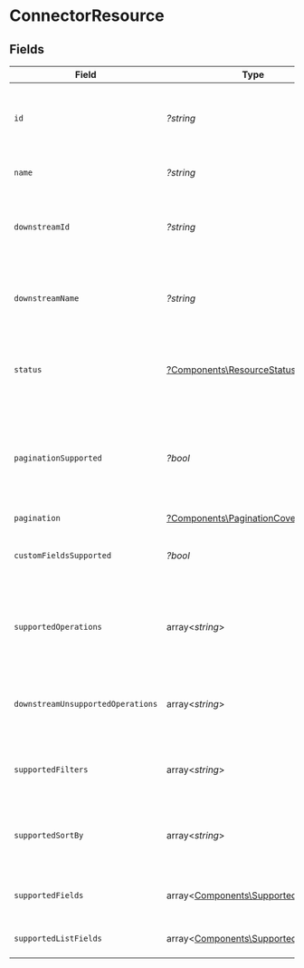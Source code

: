 # ConnectorResource


## Fields

| Field                                                                                                    | Type                                                                                                     | Required                                                                                                 | Description                                                                                              | Example                                                                                                  |
| -------------------------------------------------------------------------------------------------------- | -------------------------------------------------------------------------------------------------------- | -------------------------------------------------------------------------------------------------------- | -------------------------------------------------------------------------------------------------------- | -------------------------------------------------------------------------------------------------------- |
| `id`                                                                                                     | *?string*                                                                                                | :heavy_minus_sign:                                                                                       | ID of the resource, typically a lowercased version of name.                                              | companies                                                                                                |
| `name`                                                                                                   | *?string*                                                                                                | :heavy_minus_sign:                                                                                       | Name of the resource (plural)                                                                            | Companies                                                                                                |
| `downstreamId`                                                                                           | *?string*                                                                                                | :heavy_minus_sign:                                                                                       | ID of the resource in the Connector's API (downstream)                                                   | accounts                                                                                                 |
| `downstreamName`                                                                                         | *?string*                                                                                                | :heavy_minus_sign:                                                                                       | Name of the resource in the Connector's API (downstream)                                                 | Accounts                                                                                                 |
| `status`                                                                                                 | [?Components\ResourceStatus](../../Models/Components/ResourceStatus.md)                                  | :heavy_minus_sign:                                                                                       | Status of the resource. Resources with status live or beta are callable.                                 |                                                                                                          |
| `paginationSupported`                                                                                    | *?bool*                                                                                                  | :heavy_minus_sign:                                                                                       | Indicates if pagination (cursor and limit parameters) is supported on the list endpoint of the resource. |                                                                                                          |
| `pagination`                                                                                             | [?Components\PaginationCoverage](../../Models/Components/PaginationCoverage.md)                          | :heavy_minus_sign:                                                                                       | N/A                                                                                                      |                                                                                                          |
| `customFieldsSupported`                                                                                  | *?bool*                                                                                                  | :heavy_minus_sign:                                                                                       | Indicates if custom fields are supported on this resource.                                               |                                                                                                          |
| `supportedOperations`                                                                                    | array<*string*>                                                                                          | :heavy_minus_sign:                                                                                       | List of supported operations on the resource.                                                            | [<br/>"all",<br/>"one",<br/>"add",<br/>"update",<br/>"delete"<br/>]                                      |
| `downstreamUnsupportedOperations`                                                                        | array<*string*>                                                                                          | :heavy_minus_sign:                                                                                       | List of operations that are not supported on the downstream.                                             | [<br/>"upload"<br/>]                                                                                     |
| `supportedFilters`                                                                                       | array<*string*>                                                                                          | :heavy_minus_sign:                                                                                       | Supported filters on the list endpoint of the resource.                                                  | [<br/>"name",<br/>"email"<br/>]                                                                          |
| `supportedSortBy`                                                                                        | array<*string*>                                                                                          | :heavy_minus_sign:                                                                                       | Supported sorting properties on the list endpoint of the resource.                                       | [<br/>"updated_at",<br/>"created_at",<br/>"name"<br/>]                                                   |
| `supportedFields`                                                                                        | array<[Components\SupportedProperty](../../Models/Components/SupportedProperty.md)>                      | :heavy_minus_sign:                                                                                       | Supported fields on the detail endpoint.                                                                 |                                                                                                          |
| `supportedListFields`                                                                                    | array<[Components\SupportedProperty](../../Models/Components/SupportedProperty.md)>                      | :heavy_minus_sign:                                                                                       | Supported fields on the list endpoint.                                                                   |                                                                                                          |